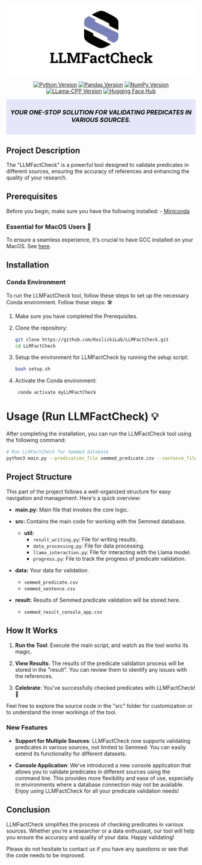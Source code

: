 <div align="center">
  <img src="img/photo_2023-11-07_12-49-09.jpg" alt="Project Image">
<p>

[![Python Version](https://img.shields.io/badge/Python-3.10-E6E6FA)](https://www.python.org/downloads/release/python-3100/)
[![Pandas Version](https://img.shields.io/badge/Pandas-Latest-E6E6FA)](https://pandas.pydata.org/)
[![NumPy Version](https://img.shields.io/badge/NumPy-Latest-E6E6FA)](https://numpy.org/)
[![LLama-CPP Version](https://img.shields.io/badge/LLama--CPP-0.1.78-E6E6FA)](https://github.com/llama-ai/llama-cpp)
[![Hugging Face Hub](https://img.shields.io/badge/Hugging%20Face%20Hub-0.0.12-E6E6FA)](https://huggingface.co/)


</p>

<div style="background-color:#E6E6FA; padding: 2px; text-align: center;">
  <h5 style="color: black; font-size: 16px;">YOUR ONE-STOP SOLUTION FOR <strong>VALIDATING PREDICATES</strong> IN VARIOUS SOURCES.</h5>
</div>
</div>

## Project Description

The "LLMFactCheck" is a powerful tool designed to validate predicates in different sources, ensuring the accuracy of references and enhancing the quality of your research.

## Prerequisites

Before you begin, make sure you have the following installed: - [Miniconda](https://docs.conda.io/en/latest/miniconda.html)


### Essential for MacOS Users 🍏
To ensure a seamless experience, it's crucial to have GCC installed on your MacOS.  See [here](https://discussions.apple.com/thread/8336714).


## Installation

### Conda Environment

To run the LLMFactCheck tool, follow these steps to set up the necessary Conda environment. Follow these steps: 🛠️

1. Make sure you have completed the Prerequisites. 

2. Clone the repository:

   ```bash
   git clone https://github.com/KoslickiLab/LLMFactCheck.git
   cd LLMFactCheck
   
3. Setup the environment for LLMFactCheck by running the setup script:

   ```bash
   bash setup.sh
   
4. Activate the Conda environment:

   ```bash
    conda activate myLLMFactCheck

# Usage (Run LLMFactCheck) 💡 
After completing the installation, you can run the LLMFactCheck tool using the following command:

   ```bash
   # Run LLMFactCheck for Semmed database
   python3 main.py --predication_file semmed_predicate.csv --sentence_file semmed_sentence.csv
   
```

## Project Structure
This part of the project follows a well-organized structure for easy navigation and management. 
Here's a quick overview:

- **main.py:** Main file that invokes the core logic.

- **src:** Contains the main code for working with the Semmed database.
  - **util:**
    - `result_writing.py`: File for writing results.
    - `data_processing.py`: File for data processing.
    - `llama_interaction.py`: File for interacting with the Llama model.
    - `progress.py`: File to track the progress of predicate validation.    

- **data:** Your data for validation.
  - `semmed_predicate.csv`
  - `semmed_sentence.csv`

- **result:** Results of Semmed predicate validation will be stored here.
  - `semmed_result_console_app.csv`




## How It Works

1. **Run the Tool**: Execute the main script, and watch as the tool works its magic.

2. **View Results**: The results of the predicate validation process will be stored in the "result". You can review them to identify any issues with the references.

3. **Celebrate**: You've successfully checked predicates with LLMFactCheck! 🎉

Feel free to explore the source code in the "src" folder for customization or to understand the inner workings of the tool.

### New Features

- **Support for Multiple Sources**: LLMFactCheck now supports validating predicates in various sources, not limited to Semmed. You can easily extend its functionality for different datasets.

- **Console Application**: We've introduced a new console application that allows you to validate predicates in different sources using the command line. This provides more flexibility and ease of use, especially in environments where a database connection may not be available.
Enjoy using LLMFactCheck for all your predicate validation needs!



## Conclusion

LLMFactCheck simplifies the process of checking predicates in various sources. Whether you're a researcher or a data enthusiast, our tool will help you ensure the accuracy and quality of your data. Happy validating!

Please do not hesitate to contact us if you have any questions or see that the code needs to be improved.
